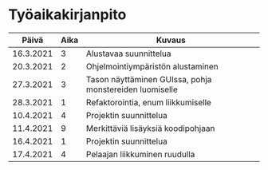 # Työaikakirjanpito
| Päivä | Aika | Kuvaus |
| -------- | -------- | -------- |
| 16.3.2021 | 3 | Alustavaa suunnittelua |
| 20.3.2021 | 2 | Ohjelmointiympäristön alustaminen |
| 27.3.2021 | 3 | Tason näyttäminen GUIssa, pohja monstereiden luomiselle |
| 28.3.2021 | 1 | Refaktorointia, enum liikkumiselle |
| 10.4.2021 | 4 | Projektin suunnittelua |
| 11.4.2021 | 9 | Merkittäviä lisäyksiä koodipohjaan |
| 16.4.2021 | 1 | Projektin suunnittelua |
| 17.4.2021 | 4 | Pelaajan liikkuminen ruudulla |
